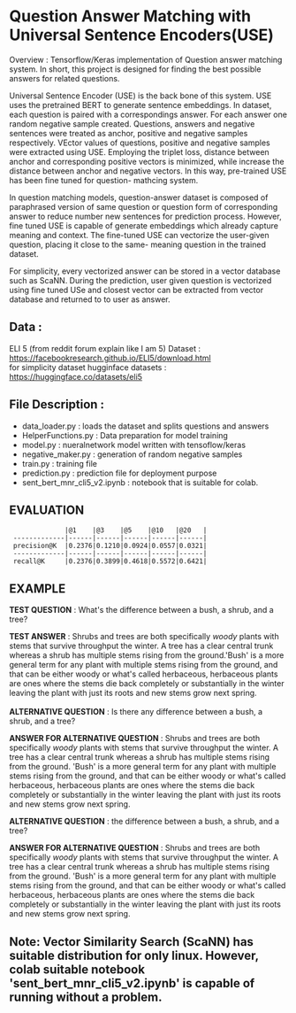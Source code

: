 #  Question Answer Matching with Universal Sentence Encoders(USE)

Overview :
Tensorflow/Keras implementation of Question answer matching system. 
In short, this project is designed for finding the best possible 
answers for related questions. 


Universal Sentence Encoder (USE) is the back bone of this system.
USE uses the pretrained BERT to generate sentence embeddings. In 
dataset, each question is paired with a correspondings answer.
For each answer one random negative sample created. Questions, 
answers and negative sentences were treated as anchor, positive 
and negative samples respectively. VEctor values of questions,
positive and negative samples were extracted using USE. 
Employing the triplet loss, distance between anchor
and corresponding positive vectors is minimized,
while increase the distance between anchor and negative vectors.
In this way, pre-trained USE has been fine tuned for question-
mathcing system. 

In question matching models, question-answer dataset is composed of 
paraphrased version of same question or question form of 
corresponding answer to reduce number new sentences for prediction
process. However, fine tuned USE is capable of generate embeddings 
which already capture meaning and context. The fine-tuned USE can 
vectorize the user-given question, placing it close to the same-
meaning question in the trained dataset.

For simplicity, every vectorized answer can be stored in a vector
database such as ScaNN. During the prediction, user given question
is vectorized using fine tuned USe and closest vector can be 
extracted from vector database and returned to to user as answer.

Data :<br/>
----

ELI 5 (from reddit forum explain like I am 5) Dataset : 
https://facebookresearch.github.io/ELI5/download.html
<br/>
for simplicity dataset hugginface datasets :
https://huggingface.co/datasets/eli5

File Description :
----
- data_loader.py : loads the dataset and splits questions and answers
- HelperFunctions.py : Data preparation for model training
- model.py : nueralnetwork model written with tensoflow/keras
- negative_maker.py : generation of random negative samples
- train.py : training file
- prediction.py : prediction file for deployment purpose
- sent_bert_mnr_cli5_v2.ipynb : notebook that is suitable for colab.





EVALUATION
----------
```
              |@1    |@3    |@5    |@10   |@20   |
 -------------|------|------|------|------|------|
 precision@K  |0.2376|0.1210|0.0924|0.0557|0.0321|
 -------------|------|------|------|------|------|
 recall@K     |0.2376|0.3899|0.4618|0.5572|0.6421|   
```
EXAMPLE
----------

**TEST QUESTION** : What's the difference between a bush, a shrub, and a tree?

**TEST ANSWER** : Shrubs and trees are both specifically *woody* plants with stems that survive throughput the winter. A tree has a clear central trunk whereas a shrub has multiple stems rising from the ground.'Bush' is a more general term for any plant with multiple stems rising from the ground, and that can be either woody or what's called herbaceous, herbaceous plants are ones where the stems die back completely or substantially in the winter leaving the plant with just its roots and new stems grow next spring.
<br />
<br />
**ALTERNATIVE QUESTION** : Is there any difference between a bush, a shrub, and a tree?

**ANSWER FOR ALTERNATIVE QUESTION** : Shrubs and trees are both specifically *woody* plants with stems that survive throughput the winter. A tree has a clear central trunk whereas a shrub has multiple stems rising from the ground.
'Bush' is a more general term for any plant with multiple stems rising from the ground, and that can be either woody or what's called herbaceous, herbaceous plants are ones where the stems die back completely or substantially in the winter leaving the plant with just its roots and new stems grow next spring.


**ALTERNATIVE QUESTION** : the difference between a bush, a shrub, and a tree?

**ANSWER FOR ALTERNATIVE QUESTION** : Shrubs and trees are both specifically *woody* plants with stems that survive throughput the winter. A tree has a clear central trunk whereas a shrub has multiple stems rising from the ground.
'Bush' is a more general term for any plant with multiple stems rising from the ground, and that can be either woody or what's called herbaceous, herbaceous plants are ones where the stems die back completely or substantially in the winter leaving the plant with just its roots and new stems grow next spring.


## Note: Vector Similarity Search (ScaNN) has suitable distribution for only linux. However, colab suitable notebook 'sent_bert_mnr_cli5_v2.ipynb' is capable of running without a problem.
